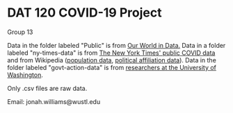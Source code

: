 <h1 id="dat-120-covid-19-project">DAT 120 COVID-19 Project</h1>
<p>Group 13</p>
<p>Data in the folder labeled &quot;Public&quot; is from <a href="https://github.com/owid/covid-19-data">Our World in Data.</a> Data in a folder labeled &quot;ny-times-data&quot; is from <a href="https://github.com/nytimes/covid-19-data">The New York Times&#39; public COVID data</a> and from Wikipedia (<a href="https://en.wikipedia.org/wiki/List_of_states_and_territories_of_the_United_States_by_population">population data</a>, <a href="https://en.wikipedia.org/wiki/List_of_United_States_governors">political affiliation data</a>). Data in the folder labeled &quot;govt-action-data&quot; is from <a href="https://github.com/COVID19StatePolicy/SocialDistancing">researchers at the University of Washington</a>.</p>
<p>Only .csv files are raw data.</p>
<p>Email: jonah.williams@wustl.edu </p>
